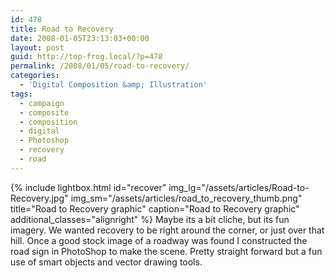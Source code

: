 ```yaml
---
id: 478
title: Road to Recovery
date: 2008-01-05T23:13:03+00:00
layout: post
guid: http://top-frog.local/?p=478
permalink: /2008/01/05/road-to-recovery/
categories:
  - 'Digital Composition &amp; Illustration'
tags:
  - campaign
  - composite
  - composition
  - digital
  - Photoshop
  - recovery
  - road
---
```


{% include lightbox.html 
  id="recover"
  img_lg="/assets/articles/Road-to-Recovery.jpg"
  img_sm="/assets/articles/road_to_recovery_thumb.png"
  title="Road to Recovery graphic"
  caption="Road to Recovery graphic"
  additional_classes="alignright"
%} Maybe its a bit cliche, but its fun imagery. We wanted recovery to be right around the corner, or just over that hill. Once a good stock image of a roadway was found I constructed the road sign in PhotoShop to make the scene. Pretty straight forward but a fun use of smart objects and vector drawing tools.